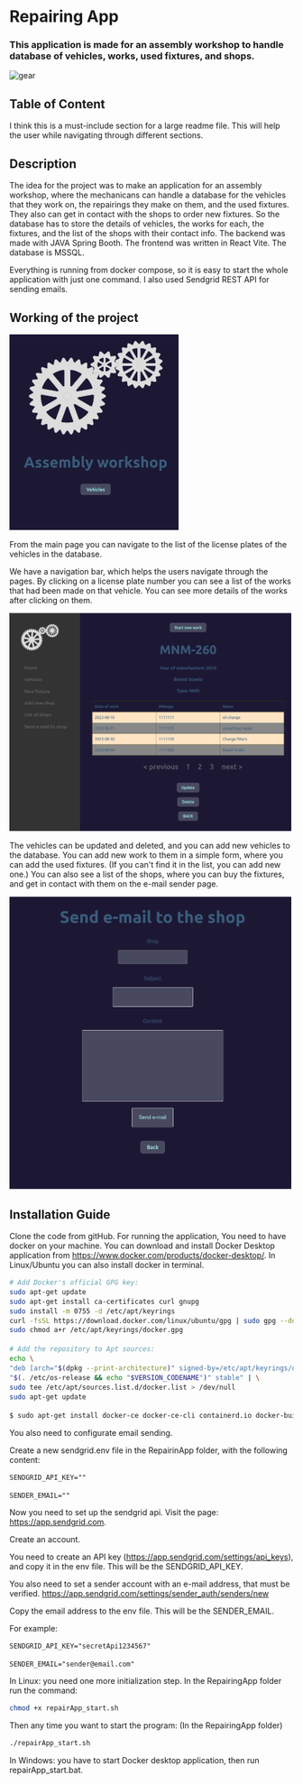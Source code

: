 # Repairing App

### This application is made for an assembly workshop to handle database of vehicles, works, used fixtures, and shops.

<img src=https://svgsilh.com/svg/145804.svg alt="gear" width="200"/>

## Table of Content
I think this is a must-include section for a large readme file. This will help the user while navigating through different sections.

## Description

The idea for the project was to make an application for an assembly workshop, where the mechanicans can handle a database for the vehicles that they work on, the repairings they make on them, and the used fixtures. They also can get in contact with the shops to order new fixtures.
So the database has to store the details of vehicles, the works for each, the fixtures, and the list of the shops with their contact info.
The backend was made with JAVA Spring Booth. 
The frontend was written in React Vite. 
The database is MSSQL.

Everything is running from docker compose, so it is easy to start the whole application with just one command.
I also used Sendgrid REST API for sending emails.

## Working of the project

<img src=src/picturesForReadme/main.png alt="main" width="300"/>

From the main page you can navigate to the list of the license plates of the vehicles in the database. 

We have a navigation bar, which helps the users navigate through the pages. 
By clicking on a license plate number you can see a list of the works that had been made on that vehicle. 
You can see more details of the works after clicking on them.

<img src=src/picturesForReadme/worklist.png alt="worklist" width="500"/>

The vehicles can be updated and deleted, and you can add new vehicles to the database.
You can add new work to them in a simple form, where you can add the used fixtures. (If you can't find it in the list, you can add new one.)
You can also see a list of the shops, where you can buy the fixtures, and get in contact with them on the e-mail sender page.

<img src=src/picturesForReadme/email.png alt="email" width="500"/>

## Installation Guide

Clone the code from gitHub.
For running the application, You need to have docker on your machine. 
You can download and install Docker Desktop application from https://www.docker.com/products/docker-desktop/.
In Linux/Ubuntu you can also install docker in terminal.
```bash
# Add Docker's official GPG key:
sudo apt-get update
sudo apt-get install ca-certificates curl gnupg
sudo install -m 0755 -d /etc/apt/keyrings
curl -fsSL https://download.docker.com/linux/ubuntu/gpg | sudo gpg --dearmor -o /etc/apt/keyrings/docker.gpg
sudo chmod a+r /etc/apt/keyrings/docker.gpg

# Add the repository to Apt sources:
echo \
"deb [arch="$(dpkg --print-architecture)" signed-by=/etc/apt/keyrings/docker.gpg] https://download.docker.com/linux/ubuntu \
"$(. /etc/os-release && echo "$VERSION_CODENAME")" stable" | \
sudo tee /etc/apt/sources.list.d/docker.list > /dev/null
sudo apt-get update

$ sudo apt-get install docker-ce docker-ce-cli containerd.io docker-buildx-plugin docker-compose-plugin
```

You also need to configurate email sending. 

Create a new sendgrid.env file in the RepairinApp folder, with the following content:

    SENDGRID_API_KEY=""

    SENDER_EMAIL=""

Now you need to set up the sendgrid api. Visit the page: https://app.sendgrid.com. 

Create an account.

You need to create an API key (https://app.sendgrid.com/settings/api_keys), and copy it in the env file. This will be the SENDGRID_API_KEY.

You also need to set a sender account with an e-mail address, that must be verified. https://app.sendgrid.com/settings/sender_auth/senders/new

Copy the email address to the env file. This will be the SENDER_EMAIL.

For example:

    SENDGRID_API_KEY="secretApi1234567"

    SENDER_EMAIL="sender@email.com"

In Linux: you need one more initialization step. In the RepairingApp folder run the command:
```bash
chmod +x repairApp_start.sh
```

Then any time you want to start the program: (In the RepairingApp folder)
```bash
./repairApp_start.sh
```

In Windows: you have to start Docker desktop application, then run repairApp_start.bat.


